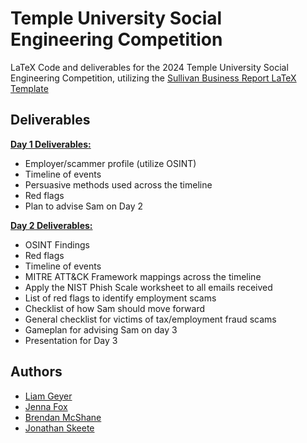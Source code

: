 # Temple University Social Engineering Competition

LaTeX Code and deliverables for the 2024 Temple University Social Engineering Competition, utilizing the [Sullivan Business Report LaTeX Template](https://www.latextemplates.com/template/sullivan-business-report)

## Deliverables

[**Day 1 Deliverables:**](./deliverables/day-one-deliverables.pdf)

* Employer/scammer profile (utilize OSINT)
* Timeline of events
* Persuasive methods used across the timeline
* Red flags
* Plan to advise Sam on Day 2

[**Day 2 Deliverables:**](./deliverables/day-two-deliverables.pdf)

* OSINT Findings
* Red flags
* Timeline of events
* MITRE ATT&CK Framework mappings across the timeline
* Apply the NIST Phish Scale worksheet to all emails received
* List of red flags to identify employment scams
* Checklist of how Sam should move forward
* General checklist for victims of tax/employment fraud scams
* Gameplan for advising Sam on day 3
* Presentation for Day 3
## Authors

* [Liam Geyer](https://lfgberg.org)
* [Jenna Fox](https://jennafox.org)
* [Brendan McShane](https://github.com/bman46)
* [Jonathan Skeete](https://github.com/Indigo-10)
